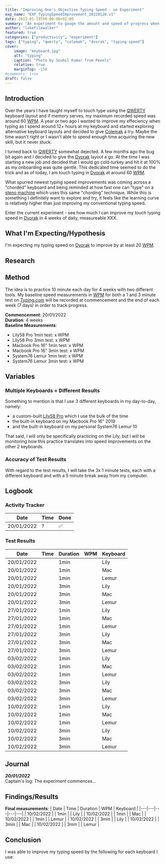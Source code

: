 ```yaml
---
title: "Improving One's Objective Typing Speed - an Experiment"
exp_name: "EXP_TypingSpeedImprovement_20220120.v1"
date: 2022-01-19T00:00:00+02:00
summary: "An experiment to gauge the amount and speed of progress when attempting to deliberately increase one's typing speed."
author: "lukefilewalker"
featured: true
categories: ["productivity", "experiment"]
tags: ["typing", "qwerty", "colemak", "dvorak", "typing-speed"]
cover:
    image: "keyboard.jpg"
    alt: "typing"
    caption: "Photo by Soumil Kumar from Pexels"
    relative: true
    marginTop: -150
#comments: true
draft: false
---
```


## Introduction

Over the years I have taught myself to touch type using the [QWERTY](https://en.wikipedia.org/wiki/QWERTY "QWERTY") keyboard layout and if memory serves, my maximum recorded speed was around 60 [WPM](/ "Words Per Minute"). A year or two ago I wanted to improve my effeciency when typing as I spend around 12+ hours at my keyboard and started exploring alternative keyboard layouts and decided to give [Colemak](https://en.wikipedia.org/wiki/Colemak "Colemak") a try. Maybe the time wasn't right or I wasn't able to spend enough time acquiring the new skill, but it never stuck.

I turned back to [QWERTY](https://en.wikipedia.org/wiki/QWERTY "QWERTY") somewhat dejected. A few months ago the bug bit again and I decided to give the [Dvorak](https://en.wikipedia.org/wiki/Dvorak_keyboard_layout "Dvorak") layout a go. At the time I was starting a new job and decided that I would go cold-turkey and hit it at 100% as my onboarding was quite gentle. This dedicated time seemed to do the trick and as of today, I am touch typing in [Dvorak](https://en.wikipedia.org/wiki/Dvorak_keyboard_layout "Dvorak") at around 60 [WPM](/ "Words Per Minute").

What spurred newest typing speed improvements was coming across a "chorded" keyboard and being reminded at how fast one can "type" on a [steno machine]() which uses this same "chording" technique. While this is something I definitely want to explore and try, it feels like the learning curve is relatively higher than just improving my conventional typing speed.

Enter the current experiment - see how much I can improve my touch typing speed in [Dvorak](https://en.wikipedia.org/wiki/Dvorak_keyboard_layout "Dvorak") in 4 weeks of daily, measureable XXX.

## What I'm Expecting/Hypothesis

I'm expecting my typing speed on [Dvorak](https://en.wikipedia.org/wiki/Dvorak_keyboard_layout "Dvorak") to improve by at least 20 [WPM](/ "Words Per Minute").

## Research

## Method

The idea is to practice 10 minute each day for 4 weeks with two different tools. My baseline speed measurements in [WPM](/ "Words Per Minute") for both a 1 and 3 minute test on [Typing.com](typing.com) will be recorded at commencement and the end of each week (7 days) in order to track progress.

**Commencement**: 20/01/2022  
**Duration**: 4 weeks  
**Baseline Measurements**:
- Lily58 Pro 1min test: x WPM
- Lily58 Pro 3min test: x WPM
- Macbook Pro 16" 1min test: x WPM
- Macbook Pro 16" 3min test: x WPM
- System76 Lemur 1min test: x WPM
- System76 Lemur 3min test: x WPM

## Variables

### Multiple Keyboards = Different Results

Something to mention is that I use 3 different keyboards in my day-to-day, namely:
- a custom-built [Lily58 Pro]() which I use the bulk of the time
- the built-in keyboard on my Macbook Pro 16" 2019
- and the built-in keyboard on my personal System76 Lemur 10

That said, I will only be specifically practicing on the Lily, but I will be monitoring how this practice translates into speed improvements on the other 2 keyboards.

### Accuracy of Test Results

With regard to the test results, I will take the 3x 1 minute tests, each with a different keyboard and with a 5 minute break away from my computer.

## Logbook

### Activity Tracker

| Date | Time | Done |
|---|---|---|
| 20/01/2022 | ? | ✅ |

### Test Results

| Date | Time | Duration | WPM | Keyboard |
|---|---|---|---|---|
| 20/01/2022 | | 1min | | Lily |
| 20/01/2022 | | 1min | | Mac |
| 20/01/2022 | | 1min | | Lemur |
| 20/01/2022 | | 3min | | Lily |
| 20/01/2022 | | 3min | | Mac |
| 20/01/2022 | | 3min | | Lemur |
| 27/01/2022 | | 1min | | Lily |
| 27/01/2022 | | 1min | | Mac |
| 27/01/2022 | | 1min | | Lemur |
| 27/01/2022 | | 3min | | Lily |
| 27/01/2022 | | 3min | | Mac |
| 27/01/2022 | | 3min | | Lemur |
| 03/02/2022 | | 1min | | Lily |
| 03/02/2022 | | 1min | | Mac |
| 03/02/2022 | | 1min | | Lemur |
| 03/02/2022 | | 3min | | Lily |
| 03/02/2022 | | 3min | | Mac |
| 03/02/2022 | | 3min | | Lemur |
| 10/02/2022 | | 1min | | Lily |
| 10/02/2022 | | 1min | | Mac |
| 10/02/2022 | | 1min | | Lemur |
| 10/02/2022 | | 3min | | Lily |
| 10/02/2022 | | 3min | | Mac |
| 10/02/2022 | | 3min | | Lemur |

## Journal

*__20/01/2022__*  
Captain's log: The experiment commences...

## Findings/Results

**Final measurements**:
| Date | Time | Duration | WPM | Keyboard |
|---|---|---|---|---|
| 10/02/2022 | | 1min | | Lily |
| 10/02/2022 | | 1min | | Mac |
| 10/02/2022 | | 1min | | Lemur |
| 10/02/2022 | | 3min | | Lily |
| 10/02/2022 | | 3min | | Mac |
| 10/02/2022 | | 3min | | Lemur |

## Conclusion

I was able to improve my typing speed by the following for each keyboard I use:


